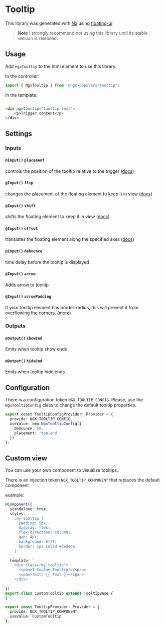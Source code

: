 # Tooltip

This library was generated with [Nx](https://nx.dev) using [floating-ui](https://floating-ui.com/)

> **Note**
> I strongly recommend not using this library until its stable version is released.

## Usage

Add `ngxTooltip` to the html element to use this library.

In the controller:

```typescript
import { NgxTooltip } from '@ngx-popovers/tooltip';
```

In the template:

```html

<div ngxTooltip="tooltip text">
    <p>Trigger content</p>
</div>
```

## Settings

### Inputs

#### `@Input()` `placement` 

controls the position of the tooltip relative to the trigger ([docs](https://floating-ui.com/docs/tutorial#placements))

#### `@Input()` `flip` 

changes the placement of the floating element to keep it in view ([docs](https://floating-ui.com/docs/flip))

#### `@Input()` `shift` 

shifts the floating element to keep it in view ([docs](https://floating-ui.com/docs/shift))

#### `@Input()` `offset`

translates the floating element along the specified axes ([docs](https://floating-ui.com/docs/offset))

#### `@Input()` `debounce` 

time delay before the tooltip is displayed


#### `@Input()` `arrow`

Adds arrow to tooltip

#### `@Input()` `arrowPadding`

If your tooltip element has border-radius, this will prevent it from overflowing the corners. ([more](https://floating-ui.com/docs/arrow#padding))


### Outputs

#### `@Output()` `showEnd`

Emits when tooltip show ends

#### `@Output()` `hideEnd`

Emits when tooltip hide ends

## Configuration

There is a configuration token `NGX_TOOLTIP_CONFIG`. 
Please, use the `NgxTooltipConfig` class to change the  default tooltip properties.

```typescript
export const TooltipConfigProvider: Provider = {
  provide: NGX_TOOLTIP_CONFIG,
  useValue: new NgxTooltipConfig({
    debounce: 50,
    placement: 'top-end'
  })
};
```

## Custom view

You can use your own component to visualize tooltips.

There is an injection token `NGX_TOOLTIP_COMPONENT` that replaces the default component

example:

```typescript
@Component({
  standalone: true,
  styles: `
    .my-tooltip {
      padding: 5px;
      display: flex;
      flex-direction: column;
      gap: 4px;
      background: #fff;
      border: 1px solid #dedede;
    }
  `,
  template: `
    <div class="my-tooltip">
      <span>I Custom Tooltip!</span>
      <span>text: {{ text }}</span>
    </div>
  `
})
export class CustomTooltip extends TooltipBase {
}

export const TooltipProvider: Provider = {
  provide: NGX_TOOLTIP_COMPONENT,
  useValue: CustomTooltip
};
```
